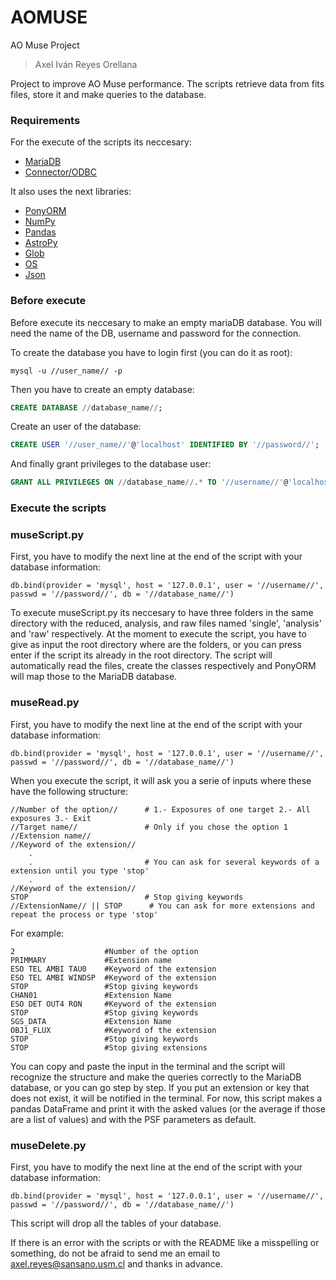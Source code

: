 # AOMUSE
AO Muse Project
> Axel Iván Reyes Orellana

Project to improve AO Muse performance.
The scripts retrieve data from fits files, store it and make queries to the database.

### Requirements
For the execute of the scripts its neccesary:
- [MariaDB](https://mariadb.org/)
- [Connector/ODBC](https://downloads.mariadb.org/connector-odbc/)

It also uses the next libraries: 
- [PonyORM](https://ponyorm.org/)
- [NumPy](https://numpy.org/)
- [Pandas](https://pandas.pydata.org/)
- [AstroPy](https://www.astropy.org/)
- [Glob](https://docs.python.org/3/library/glob.html)
- [OS](https://docs.python.org/3/library/os.html)
- [Json](https://docs.python.org/3/library/json.html)

### Before execute
Before execute its neccesary to make an empty mariaDB database. You will need the name of the DB, username and password for the connection.

To create the database you have to login first (you can do it as root):
```
mysql -u //user_name// -p 
```
Then you have to create an empty database:
```sql
CREATE DATABASE //database_name//; 
```
Create an user of the database:
```sql
CREATE USER '//user_name//'@'localhost' IDENTIFIED BY '//password//';
```
And finally grant privileges to the database user:
```sql
GRANT ALL PRIVILEGES ON //database_name//.* TO '//username//'@'localhost';
```

### Execute the scripts

### museScript.py
First, you have to modify the next line at the end of the script with your database information:
```
db.bind(provider = 'mysql', host = '127.0.0.1', user = '//username//', passwd = '//password//', db = '//database_name//')
``` 
To execute museScript.py its neccesary to  have three folders in the same directory with the reduced, analysis, and raw files named 'single', 'analysis' and 'raw' respectively. At the moment to execute the script, you have to give as input the root directory where are the folders, or you can press enter if the script its already in the root directory.
The script will automatically read the files, create the classes respectively and PonyORM will map those to the MariaDB database.

### museRead.py
First, you have to modify the next line at the end of the script with your database information:
```
db.bind(provider = 'mysql', host = '127.0.0.1', user = '//username//', passwd = '//password//', db = '//database_name//')
``` 
When you execute the script, it will ask you a serie of inputs where these have the following structure:
``` 
//Number of the option//      # 1.- Exposures of one target 2.- All exposures 3.- Exit
//Target name//               # Only if you chose the option 1
//Extension name//
//Keyword of the extension//
    .
    .                         # You can ask for several keywords of a extension until you type 'stop'
    .
//Keyword of the extension//
STOP                          # Stop giving keywords 
//ExtensionName// || STOP      # You can ask for more extensions and repeat the process or type 'stop'
``` 
For example:
``` 
2                    #Number of the option
PRIMMARY             #Extension name     
ESO TEL AMBI TAU0    #Keyword of the extension
ESO TEL AMBI WINDSP  #Keyword of the extension
STOP                 #Stop giving keywords
CHAN01               #Extension Name
ESO DET OUT4 RON     #Keyword of the extension
STOP                 #Stop giving keywords
SGS_DATA             #Extension Name
OBJ1_FLUX            #Keyword of the extension
STOP                 #Stop giving keywords
STOP                 #Stop giving extensions
``` 

You can copy and paste the input in the terminal and the script will recognize the structure and make the queries correctly to the MariaDB database, or you can go step by step. If you put an extension or key that does not exist, it will be notified in the terminal.
For now, this script makes a pandas DataFrame and print it with the asked values (or the average if those are a list of values) and with the PSF parameters as default.

### museDelete.py
First, you have to modify the next line at the end of the script with your database information:
```
db.bind(provider = 'mysql', host = '127.0.0.1', user = '//username//', passwd = '//password//', db = '//database_name//')
``` 
This script will drop all the tables of your database. 


If there is an error with the scripts or with the README like a misspelling or something, do not be afraid to send me an email to axel.reyes@sansano.usm.cl and thanks in advance.

